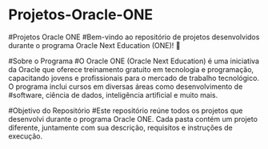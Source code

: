 # Projetos-Oracle-ONE
#Projetos Oracle ONE
#Bem-vindo ao repositório de projetos desenvolvidos durante o programa Oracle Next Education (ONE)! 🚀

#Sobre o Programa
#O Oracle ONE (Oracle Next Education) é uma iniciativa da Oracle que oferece treinamento gratuito em tecnologia e programação, capacitando jovens e profissionais para o mercado de trabalho tecnológico. O programa inclui cursos em diversas áreas como desenvolvimento de #software, ciência de dados, inteligência artificial e muito mais.

#Objetivo do Repositório
#Este repositório reúne todos os projetos que desenvolvi durante o programa Oracle ONE. Cada pasta contém um projeto diferente, juntamente com sua descrição, requisitos e instruções de execução.

